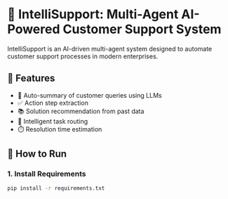 # 🤖 IntelliSupport: Multi-Agent AI-Powered Customer Support System

IntelliSupport is an AI-driven multi-agent system designed to automate customer support processes in modern enterprises.

## 🔧 Features
- 🧠 Auto-summary of customer queries using LLMs
- ✅ Action step extraction
- 📚 Solution recommendation from past data
- 🚦 Intelligent task routing
- ⏱️ Resolution time estimation 

## 🚀 How to Run

### 1. Install Requirements
```bash
pip install -r requirements.txt
